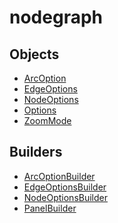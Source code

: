 # nodegraph

## Objects

 * <span class="badge object-type-class"></span> [ArcOption](./object-ArcOption.md)
 * <span class="badge object-type-class"></span> [EdgeOptions](./object-EdgeOptions.md)
 * <span class="badge object-type-class"></span> [NodeOptions](./object-NodeOptions.md)
 * <span class="badge object-type-class"></span> [Options](./object-Options.md)
 * <span class="badge object-type-enum"></span> [ZoomMode](./object-ZoomMode.md)
## Builders

 * <span class="badge builder"></span> [ArcOptionBuilder](./builder-ArcOptionBuilder.md)
 * <span class="badge builder"></span> [EdgeOptionsBuilder](./builder-EdgeOptionsBuilder.md)
 * <span class="badge builder"></span> [NodeOptionsBuilder](./builder-NodeOptionsBuilder.md)
 * <span class="badge builder"></span> [PanelBuilder](./builder-PanelBuilder.md)
